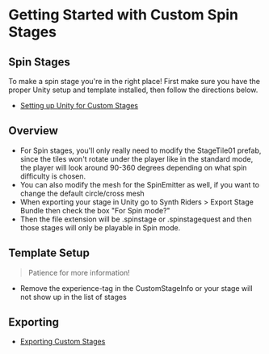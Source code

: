 # Getting Started with Custom Spin Stages

## Spin Stages

To make a spin stage you're in the right place! First make sure you have the proper Unity setup and template installed, then follow the directions below.

- [Setting up Unity for Custom Stages](/modeling/custom-stages/setup-unity/)

## Overview

- For Spin stages, you'll only really need to modify the StageTile01 prefab, since the tiles won't rotate under the player like in the standard mode, the player will look around 90-360 degrees depending on what spin difficulty is chosen.
- You can also modify the mesh for the SpinEmitter as well, if you want to change the default circle/cross mesh
- When exporting your stage in Unity go to Synth Riders > Export Stage Bundle then check the box "For Spin mode?"
- Then the file extension will be .spinstage or .spinstagequest and then those stages will only be playable in Spin mode.

## Template Setup

> Patience for more information!

- Remove the experience-tag in the CustomStageInfo or your stage will not show up in the list of stages

## Exporting

- [Exporting Custom Stages](/modeling/custom-stages/export-stages/)
